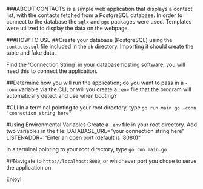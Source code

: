 ###ABOUT
CONTACTS is a simple web application that displays a contact list, with the contacts fetched from a PostgreSQL database. In order to connect to the database the `sqlx` and `pgx` packages were used. 
Templates were utilized to display the data on the webpage.

###HOW TO USE
##Create your database (PostgreSQL) using the `contacts.sql` file included in the `db` directory. Importing it should create the table and fake data.

Find the 'Connection String` in your database hosting software; you will need this to connect the application.

##Determine how you will run the application; do you want to pass in a `-conn` variable via the CLI, or will you create a `.env` file that the program will automatically detect and use when booting?

#CLI
In a terminal pointing to your root directory, type `go run main.go -conn "connection string here"`

#Using Environmental Variables
Create a `.env` file in your root directory. Add two variables in the file:
DATABASE_URL="your connection string here"
LISTENADDR=:"Enter an open port (default is :8080)"

In a terminal pointing to your root directory, type `go run main.go`

##Navigate to `http://localhost:8080`, or whichever port you chose to serve the application on.

Enjoy!
